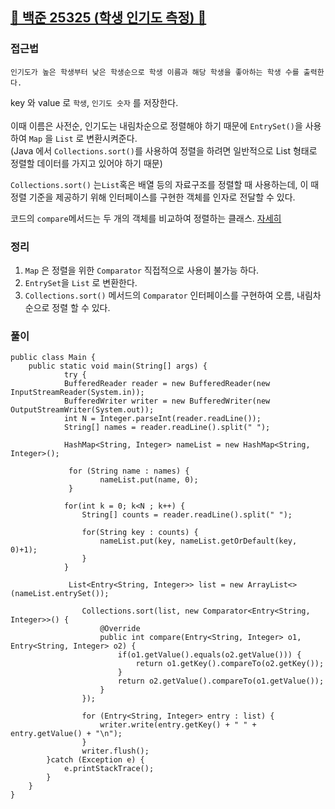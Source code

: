 ##   <a href="https://www.acmicpc.net/problem/25325">📖 백준 25325 (학생 인기도 측정) 📖</a>



### 접근법

```
인기도가 높은 학생부터 낮은 학생순으로 학생 이름과 해당 학생을 좋아하는 학생 수를 출력한다.
```
key 와 value 로 `학생`, `인기도 숫자` 를 저장한다.<br>
 <br>
이때 이름은 사전순, 인기도는 내림차순으로 정렬해야 하기 때문에 `EntrySet()`을 사용하여 `Map` 을 `List` 로 변환시켜준다. <br>
(Java 에서 `Collections.sort()`를 사용하여 정렬을 하려면 일반적으로 List 형태로 정렬할 데이터를 가지고 있어야 하기 때문) <br>

`Collections.sort()` 는`List`혹은 배열 등의 자료구조를 정렬할 때 사용하는데, 이 때 정렬 기준을 제공하기 위해 인터페이스를 구현한 객체를 인자로 전달할 수 있다.

코드의 `compare`메서드는 두 개의 객체를 비교하여 정렬하는 클래스.
[자세히](https://velog.io/@hyejihi/Map-%EA%B3%BCHashMap-EntrySet-%EB%A9%94%EC%86%8C%EB%93%9C)

### 정리
1. `Map` 은 정렬을 위한 `Comparator` 직접적으로 사용이 불가능 하다.
2. `EntrySet`을 `List` 로 변환한다. 
3. `Collections.sort()` 메서드의 `Comparator` 인터페이스를 구현하여 오름, 내림차순으로 정렬 할 수 있다.

### 풀이

```
public class Main {
	public static void main(String[] args) {
			try {
			BufferedReader reader = new BufferedReader(new InputStreamReader(System.in));
			BufferedWriter writer = new BufferedWriter(new OutputStreamWriter(System.out));
			int N = Integer.parseInt(reader.readLine());
			String[] names = reader.readLine().split(" ");
			
			HashMap<String, Integer> nameList = new HashMap<String, Integer>();
			
			 for (String name : names) {
	                nameList.put(name, 0);
	         }
			
			for(int k = 0; k<N ; k++) {
				String[] counts = reader.readLine().split(" ");
	
				for(String key : counts) {
					nameList.put(key, nameList.getOrDefault(key, 0)+1);
				}
			}
			
			 List<Entry<String, Integer>> list = new ArrayList<>(nameList.entrySet());
	            
	            Collections.sort(list, new Comparator<Entry<String, Integer>>() {
	                @Override
	                public int compare(Entry<String, Integer> o1, Entry<String, Integer> o2) { 
	                    if(o1.getValue().equals(o2.getValue())) {
	                    	return o1.getKey().compareTo(o2.getKey());
	                    }
	                    return o2.getValue().compareTo(o1.getValue());
	                }
	            });
			
	            for (Entry<String, Integer> entry : list) {
	            	writer.write(entry.getKey() + " " + entry.getValue() + "\n");
	            }
	            writer.flush();
		}catch (Exception e) {
			e.printStackTrace();
		}
	}
}
```
